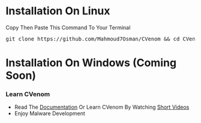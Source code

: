 <h1>Installation On Linux</h1>
<p>Copy Then Paste This Command To Your Terminal</p>
<pre>git clone https://github.com/Mahmoud7Osman/CVenom && cd CVenom/Setup/ && bash setup.sh</pre>

<h1>Installation On Windows (Coming Soon)</h1>

<h3>Learn CVenom</h3>
<ul>
	<li>Read The <a href="https://github.com/Mahmoud7Osman/CVenom#documentation">Documentation</a> Or Learn CVenom By Watching <a href="https://youtube.com/c/TheDoctorMLT">Short Videos</a></li>
	<li>Enjoy Malware Development</li>

</ul>
